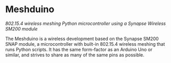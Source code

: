 # Meshduino 
*802.15.4 wireless meshing Python microcontroller using a Synapse Wireless SM200 module*

The Meshduino is a wireless development based on the Synapse SM200 SNAP module, a microcontroller with built-in 802.15.4 wireless meshing that runs Python scripts. It has the same form-factor as an Arduino Uno or similar, and strives to share as many of the same pins as possible.
